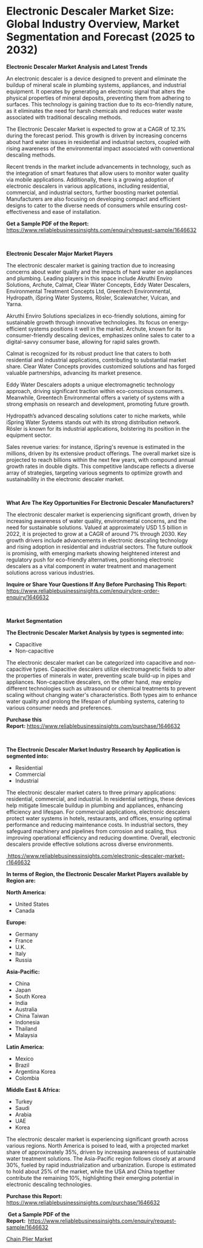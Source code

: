 <p><h1>Electronic Descaler Market Size: Global Industry Overview, Market Segmentation and Forecast (2025 to 2032)</h1></p><p><strong>Electronic Descaler Market Analysis and Latest Trends</strong></p>
<p><p>An electronic descaler is a device designed to prevent and eliminate the buildup of mineral scale in plumbing systems, appliances, and industrial equipment. It operates by generating an electronic signal that alters the physical properties of mineral deposits, preventing them from adhering to surfaces. This technology is gaining traction due to its eco-friendly nature, as it eliminates the need for harsh chemicals and reduces water waste associated with traditional descaling methods.</p><p>The Electronic Descaler Market is expected to grow at a CAGR of 12.3% during the forecast period. This growth is driven by increasing concerns about hard water issues in residential and industrial sectors, coupled with rising awareness of the environmental impact associated with conventional descaling methods. </p><p>Recent trends in the market include advancements in technology, such as the integration of smart features that allow users to monitor water quality via mobile applications. Additionally, there is a growing adoption of electronic descalers in various applications, including residential, commercial, and industrial sectors, further boosting market potential. Manufacturers are also focusing on developing compact and efficient designs to cater to the diverse needs of consumers while ensuring cost-effectiveness and ease of installation.</p></p>
<p><strong>Get a Sample PDF of the Report:&nbsp;</strong> <a href="https://www.reliablebusinessinsights.com/enquiry/request-sample/1646632?utm_campaign=2757&utm_medium=2&utm_source=Github&utm_content=ia&utm_term=23022025&utm_id=electronic-descaler">https://www.reliablebusinessinsights.com/enquiry/request-sample/1646632</a></p>
<p>&nbsp;</p>
<p><strong>Electronic Descaler Major Market Players</strong></p>
<p><p>The electronic descaler market is gaining traction due to increasing concerns about water quality and the impacts of hard water on appliances and plumbing. Leading players in this space include Akruthi Enviro Solutions, Archute, Calmat, Clear Water Concepts, Eddy Water Descalers, Environmental Treatment Concepts Ltd, Greentech Environmental, Hydropath, iSpring Water Systems, Rösler, Scalewatcher, Vulcan, and Yarna.</p><p>Akruthi Enviro Solutions specializes in eco-friendly solutions, aiming for sustainable growth through innovative technologies. Its focus on energy-efficient systems positions it well in the market. Archute, known for its consumer-friendly descaling devices, emphasizes online sales to cater to a digital-savvy consumer base, allowing for rapid sales growth.</p><p>Calmat is recognized for its robust product line that caters to both residential and industrial applications, contributing to substantial market share. Clear Water Concepts provides customized solutions and has forged valuable partnerships, advancing its market presence.</p><p>Eddy Water Descalers adopts a unique electromagnetic technology approach, driving significant traction within eco-conscious consumers. Meanwhile, Greentech Environmental offers a variety of systems with a strong emphasis on research and development, promoting future growth.</p><p>Hydropath’s advanced descaling solutions cater to niche markets, while iSpring Water Systems stands out with its strong distribution network. Rösler is known for its industrial applications, bolstering its position in the equipment sector.</p><p>Sales revenue varies: for instance, iSpring's revenue is estimated in the millions, driven by its extensive product offerings. The overall market size is projected to reach billions within the next few years, with compound annual growth rates in double digits. This competitive landscape reflects a diverse array of strategies, targeting various segments to optimize growth and sustainability in the electronic descaler market.</p></p>
<p>&nbsp;</p>
<p><strong>What Are The Key Opportunities For Electronic Descaler Manufacturers?</strong></p>
<p><p>The electronic descaler market is experiencing significant growth, driven by increasing awareness of water quality, environmental concerns, and the need for sustainable solutions. Valued at approximately USD 1.5 billion in 2022, it is projected to grow at a CAGR of around 7% through 2030. Key growth drivers include advancements in electronic descaling technology and rising adoption in residential and industrial sectors. The future outlook is promising, with emerging markets showing heightened interest and regulatory push for eco-friendly alternatives, positioning electronic descalers as a vital component in water treatment and management solutions across various industries.</p></p>
<p><strong>Inquire or Share Your Questions If Any Before Purchasing This Report:</strong> <a href="https://www.reliablebusinessinsights.com/enquiry/pre-order-enquiry/1646632?utm_campaign=2757&utm_medium=2&utm_source=Github&utm_content=ia&utm_term=23022025&utm_id=electronic-descaler">https://www.reliablebusinessinsights.com/enquiry/pre-order-enquiry/1646632</a></p>
<p>&nbsp;</p>
<p><strong>Market Segmentation</strong></p>
<p><strong>The Electronic Descaler Market Analysis by types is segmented into:</strong></p>
<p><ul><li>Capacitive</li><li>Non-capacitive</li></ul></p>
<p><p>The electronic descaler market can be categorized into capacitive and non-capacitive types. Capacitive descalers utilize electromagnetic fields to alter the properties of minerals in water, preventing scale build-up in pipes and appliances. Non-capacitive descalers, on the other hand, may employ different technologies such as ultrasound or chemical treatments to prevent scaling without changing water's characteristics. Both types aim to enhance water quality and prolong the lifespan of plumbing systems, catering to various consumer needs and preferences.</p></p>
<p><strong>Purchase this Report:&nbsp;</strong><a href="https://www.reliablebusinessinsights.com/purchase/1646632?utm_campaign=2757&utm_medium=2&utm_source=Github&utm_content=ia&utm_term=23022025&utm_id=electronic-descaler">https://www.reliablebusinessinsights.com/purchase/1646632</a></p>
<p>&nbsp;</p>
<p><strong>The Electronic Descaler Market Industry Research by Application is segmented into:</strong></p>
<p><ul><li>Residential</li><li>Commercial</li><li>Industrial</li></ul></p>
<p><p>The electronic descaler market caters to three primary applications: residential, commercial, and industrial. In residential settings, these devices help mitigate limescale buildup in plumbing and appliances, enhancing efficiency and lifespan. For commercial applications, electronic descalers protect water systems in hotels, restaurants, and offices, ensuring optimal performance and reducing maintenance costs. In industrial sectors, they safeguard machinery and pipelines from corrosion and scaling, thus improving operational efficiency and reducing downtime. Overall, electronic descalers provide effective solutions across diverse environments.</p></p>
<p><a href="https://www.reliablebusinessinsights.com/electronic-descaler-market-r1646632?utm_campaign=2757&utm_medium=2&utm_source=Github&utm_content=ia&utm_term=23022025&utm_id=electronic-descaler">&nbsp;https://www.reliablebusinessinsights.com/electronic-descaler-market-r1646632</a></p>
<p><strong>In terms of Region, the Electronic Descaler Market Players available by Region are:</strong></p>
<p>
    <p> <strong> North America: </strong>
        <ul>
            <li>United States</li>
            <li>Canada</li>
        </ul>
        </p> 
    <p> <strong> Europe: </strong>
        <ul>
            <li>Germany</li>
            <li>France</li>
            <li>U.K.</li>
            <li>Italy</li>
            <li>Russia</li>
        </ul>
        </p> 
    <p> <strong> Asia-Pacific: </strong>
        <ul>
            <li>China</li>
            <li>Japan</li>
            <li>South Korea</li>
            <li>India</li>
            <li>Australia</li>
            <li>China Taiwan</li>
            <li>Indonesia</li>
            <li>Thailand</li>
            <li>Malaysia</li>
        </ul>
        </p> 
    <p> <strong> Latin America: </strong>
        <ul>
            <li>Mexico</li>
            <li>Brazil</li>
            <li>Argentina Korea</li>
            <li>Colombia</li>
        </ul>
        </p> 
    <p> <strong> Middle East & Africa: </strong>
        <ul>
            <li>Turkey</li>
            <li>Saudi</li>
            <li>Arabia</li>
            <li>UAE</li>
            <li>Korea</li>
        </ul>
    </p>
    </p>
<p><p>The electronic descaler market is experiencing significant growth across various regions. North America is poised to lead, with a projected market share of approximately 35%, driven by increasing awareness of sustainable water treatment solutions. The Asia-Pacific region follows closely at around 30%, fueled by rapid industrialization and urbanization. Europe is estimated to hold about 25% of the market, while the USA and China together contribute the remaining 10%, highlighting their emerging potential in electronic descaling technologies.</p></p>
<p><strong>Purchase this Report: </strong><a href="https://www.reliablebusinessinsights.com/purchase/1646632?utm_campaign=2757&utm_medium=2&utm_source=Github&utm_content=ia&utm_term=23022025&utm_id=electronic-descaler">https://www.reliablebusinessinsights.com/purchase/1646632</a></p>
<p>&nbsp;<strong>Get a Sample PDF of the Report:&nbsp;&nbsp;</strong><a href="https://www.reliablebusinessinsights.com/enquiry/request-sample/1646632?utm_campaign=2757&utm_medium=2&utm_source=Github&utm_content=ia&utm_term=23022025&utm_id=electronic-descaler">https://www.reliablebusinessinsights.com/enquiry/request-sample/1646632</a></p>
<p><strong></strong></p>
<p><p><a href="https://github.com/eusoffyhanty/Market-Research-Report-List-1/blob/main/chain-plier-market.md?utm_campaign=2757&utm_medium=2&utm_source=Github&utm_content=ia&utm_term=23022025&utm_id=electronic-descaler">Chain Plier Market</a></p></p>